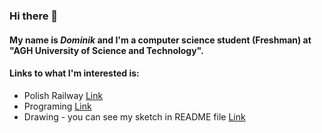 ### Hi there 👋

#### My name is *Dominik* and I'm a **computer science** student (Freshman) at "AGH University of Science and Technology".

#### Links to what I'm interested is:
* Polish Railway [Link](https://en.wikipedia.org/wiki/Rail_transport_in_Poland)
* Programing [Link](https://en.wikipedia.org/wiki/C_(programming_language))
* Drawing - you can see my sketch in README file [Link](https://github.com/AGH-Narzedzia-Informatyczne-2021-2022/Pisali-Hello-World-w-przedszk)

<!--
**DominikBreksa/DominikBreksa** is a ✨ _special_ ✨ repository because its `README.md` (this file) appears on your GitHub profile.

Here are some ideas to get you started:

- 🔭 I’m currently working on ...
- 🌱 I’m currently learning ...
- 👯 I’m looking to collaborate on ...
- 🤔 I’m looking for help with ...
- 💬 Ask me about ...
- 📫 How to reach me: ...
- 😄 Pronouns: ...
- ⚡ Fun fact: ...
-->
